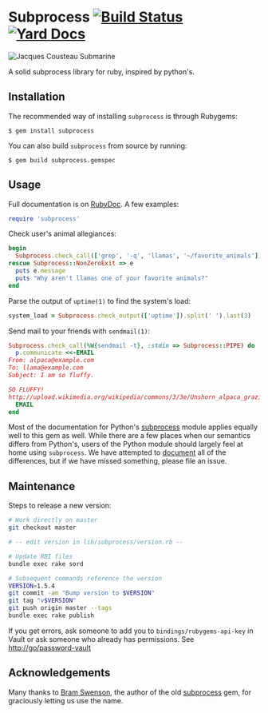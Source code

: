 # Subprocess [![Build Status](https://travis-ci.org/stripe/subprocess.svg?branch=master)](https://travis-ci.org/stripe/subprocess) [![Yard Docs](http://img.shields.io/badge/yard-docs-blue.svg)](http://rubydoc.info/github/stripe/subprocess/Subprocess)

![Jacques Cousteau Submarine](http://i.imgur.com/lmej24F.jpg)

A solid subprocess library for ruby, inspired by python's.

Installation
------------

The recommended way of installing `subprocess` is through Rubygems:

    $ gem install subprocess

You can also build `subprocess` from source by running:

    $ gem build subprocess.gemspec

Usage
-----

Full documentation is on [RubyDoc][rubydoc]. A few examples:

```ruby
require 'subprocess'
```

Check user's animal allegiances:

```ruby
begin
  Subprocess.check_call(['grep', '-q', 'llamas', '~/favorite_animals'])
rescue Subprocess::NonZeroExit => e
  puts e.message
  puts "Why aren't llamas one of your favorite animals?"
end
```

Parse the output of `uptime(1)` to find the system's load:

```ruby
system_load = Subprocess.check_output(['uptime']).split(' ').last(3)
```

Send mail to your friends with `sendmail(1)`:

```ruby
Subprocess.check_call(%W{sendmail -t}, :stdin => Subprocess::PIPE) do |p|
  p.communicate <<-EMAIL
From: alpaca@example.com
To: llama@example.com
Subject: I am so fluffy.

SO FLUFFY!
http://upload.wikimedia.org/wikipedia/commons/3/3e/Unshorn_alpaca_grazing.jpg
  EMAIL
end
```

Most of the documentation for Python's [subprocess][python] module applies
equally well to this gem as well. While there are a few places when our
semantics differs from Python's, users of the Python module should largely feel
at home using `subprocess`. We have attempted to [document][rubydoc] all of the
differences, but if we have missed something, please file an issue.

[python]: http://docs.python.org/library/subprocess.html
[rubydoc]: http://rubydoc.info/github/stripe/subprocess/Subprocess

Maintenance
-----------

Steps to release a new version:

```bash
# Work directly on master
git checkout master

# -- edit version in lib/subprocess/version.rb --

# Update RBI files
bundle exec rake sord

# Subsequent commands reference the version
VERSION=1.5.4
git commit -am "Bump version to $VERSION"
git tag "v$VERSION"
git push origin master --tags
bundle exec rake publish
```

If you get errors, ask someone to add you to `bindings/rubygems-api-key` in
Vault or ask someone who already has permissions. See <http://go/password-vault>

Acknowledgements
----------------

Many thanks to [Bram Swenson][bram], the author of the old [subprocess][old]
gem, for graciously letting us use the name.

[bram]: https://github.com/bramswenson
[old]: https://github.com/bramswenson/subprocess
